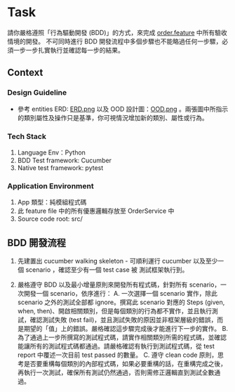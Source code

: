 # Task

請你嚴格遵照「行為驅動開發 (BDD)」的方式，來完成 [order.feature](./入會任務/訂單優惠模組/order.feature) 中所有驗收情境的開發。
不可同時進行 BDD 開發流程中多個步驟也不能略過任何一步驟，必須一步一步扎實執行並確認每一步的結果。

## Context

### Design Guideline

- 參考 entities ERD: [ERD.png](/入會任務/訂單優惠模組/ERD.png) 以及 OOD 設計圖：[OOD.png](./入會任務/訂單優惠模組/OOD.png) 。兩張圖中所指示的類別屬性及操作只是基準，你可視情況增加新的類別、屬性或行為。

### Tech Stack

1. Language Env：Python
2. BDD Test framework: Cucumber
3. Native test framework: pytest

### Application Environment

1. App 類型：純模組程式碼
2. 此 feature file 中的所有優惠邏輯存放至 OrderService 中
3. Source code root: src/

## BDD 開發流程

1. 先建置出 cucumber walking skeleton  - 可順利運行 cucumber 以及至少一個 scenario ，確認至少有一個 test case 被 測試框架執行到。

2. 嚴格遵守 BDD 以及最小增量原則來開發所有程式碼，針對所有 scenario，一次開發一個 scenario，依序進行：
    A. 一次選擇一個 scenario 實作，除此 scenario 之外的測試全部都 ignore。撰寫此 scenario 對應的 Steps (given, when, then)、開啟相關類別，但是每個類別的行為都不實作，並且執行測試，確認測試失敗 (test fail)，並且測試失敗的原因並非框架層級的錯誤，而是期望的「值」上的錯誤。嚴格確認這步驟完成後才能進行下一步的實作。
    B. 為了通過上一步所撰寫的測試程式碼，請實作相關類別所需的程式碼，並確認能讓所有的測試程式碼都通過。請嚴格確認有執行到測試程式碼，從 test report 中覆述一次目前 test passed 的數量。
    C. 遵守 clean code 原則，思考是否要重構每個類別的內部程式碼，如果必要重構的話，在重構完成之後，再執行一次測試，確保所有測試仍然通過，否則需修正邏輯直到測試全數通過。
